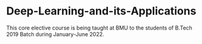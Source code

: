 # Deep-Learning-and-its-Applications
This core elective course is being taught at BMU to the students of B.Tech 2019 Batch during January-June 2022.
